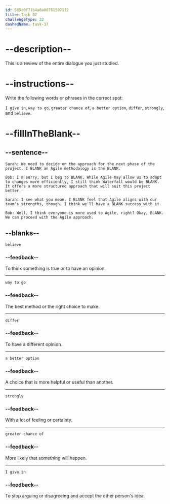 ```yaml
---
id: 685c0f71b4a0a007615071f2
title: Task 37
challengeType: 22
dashedName: task-37
---
```


<!-- REVIEW -->

# --description--

This is a review of the entire dialogue you just studied.

# --instructions--

Write the following words or phrases in the correct spot:

`I give in`, `way to go`, `greater chance of`, `a better option`, `differ`, `strongly`, and `believe`.

# --fillInTheBlank--

## --sentence--

`Sarah: We need to decide on the approach for the next phase of the project. I BLANK an Agile methodology is the BLANK.`

`Bob: I'm sorry, but I beg to BLANK. While Agile may allow us to adapt to changes more efficiently, I still think Waterfall would be BLANK. It offers a more structured approach that will suit this project better.`

`Sarah: I see what you mean. I BLANK feel that Agile aligns with our team's strengths, though. I think we'll have a BLANK success with it.`

`Bob: Well, I think everyone is more used to Agile, right? Okay, BLANK. We can proceed with the Agile approach.`

## --blanks--

`believe`

### --feedback--

To think something is true or to have an opinion.

---

`way to go`

### --feedback--

The best method or the right choice to make.

---

`differ`

### --feedback--

To have a different opinion.

---

`a better option`

### --feedback--

A choice that is more helpful or useful than another.

---

`strongly`

### --feedback--

With a lot of feeling or certainty.

---

`greater chance of`

### --feedback--

More likely that something will happen.

---

`I give in`

### --feedback--

To stop arguing or disagreeing and accept the other person's idea.
